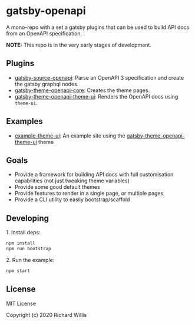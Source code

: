 # gatsby-openapi

A mono-repo with a set a gatsby plugins that can be used to build API docs from an OpenAPI specification.

__NOTE:__ This repo is in the very early stages of development.

## Plugins

- [gatsby-source-openapi](./packages/gatsby-source-openapi): Parse an OpenAPI 3 specification and create the gatsby graphql nodes.
- [gatsby-theme-openapi-core](./packages/gatsby-theme-openapi-core): Creates the theme pages.
- [gatsby-theme-openapi-theme-ui](./packages/gatsby-theme-openapi-theme-ui): Renders the OpenAPI docs using `theme-ui`.

## Examples

- [example-theme-ui](./packages.example-theme-ui): An example site using the [gatsby-theme-openapi-theme-ui]('./packages/gatsby-theme-openapi-theme-ui) theme

## Goals

- Provide a framework for building API docs with full customisation capabilities (not just tweaking theme variables)
- Provide some good default themes
- Provide features to render in a single page, or multiple pages
- Provide a CLI utility to easily bootstrap/scaffold

## Developing

1\. Install deps:

```sh
npm install
npm run bootstrap
```

2\. Run the example:

```sh
npm start
```

## License

MIT License

Copyright (c) 2020 Richard Willis